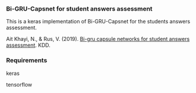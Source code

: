 <html>
<body>
<h3> Bi-GRU-Capsnet for student answers assessment </h3>
  
<p>This is a keras implementation of Bi-GRU-Capsnet for the students answers assessment. 

<p>Ait Khayi, N., & Rus, V. (2019). <a href="http://ml4ed.cc/attachments/Khayi.pdf">Bi-gru capsule networks for student answers assessment</a>. KDD.


<h3> Requirements </h3>
<p>keras
<p>tensorflow

</body>
</html>


